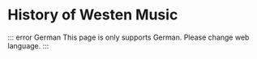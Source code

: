 # History of Westen Music

::: error German
This page is only supports German. Please change web language.
:::